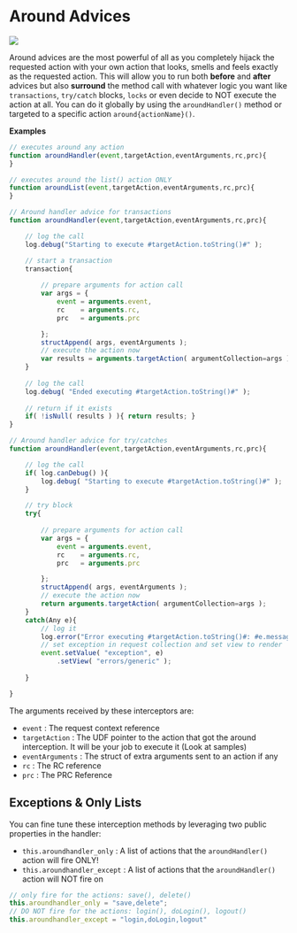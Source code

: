 # Around Advices


<img src=".././images/eventhandler-around.jpg"/>


Around advices are the most powerful of all as you completely hijack the requested action with your own action that looks, smells and feels exactly as the requested action. This will allow you to run both **before** and **after** advices but also **surround** the method call with whatever logic you want like <code>transactions</code>, <code>try/catch</code> blocks, <code>locks</code> or even decide to NOT execute the action at all. You can do it globally by using the <code>aroundHandler()</code> method or targeted to a specific action <code>around{actionName}()</code>.

**Examples**
```js
// executes around any action
function aroundHandler(event,targetAction,eventArguments,rc,prc){
}

// executes around the list() action ONLY
function aroundList(event,targetAction,eventArguments,rc,prc){
}

// Around handler advice for transactions
function aroundHandler(event,targetAction,eventArguments,rc,prc){

	// log the call
	log.debug("Starting to execute #targetAction.toString()#" );

	// start a transaction
	transaction{
	
		// prepare arguments for action call
		var args = {
			event = arguments.event,
			rc    = arguments.rc,
			prc   = arguments.prc

		};
		structAppend( args, eventArguments );
		// execute the action now
		var results = arguments.targetAction( argumentCollection=args );
	}
	
	// log the call
	log.debug( "Ended executing #targetAction.toString()#" );
	
	// return if it exists
	if( !isNull( results ) ){ return results; }
}

// Around handler advice for try/catches
function aroundHandler(event,targetAction,eventArguments,rc,prc){

	// log the call
	if( log.canDebug() ){
		log.debug( "Starting to execute #targetAction.toString()#" );
	}

	// try block
	try{
	
		// prepare arguments for action call
		var args = {
			event = arguments.event,
			rc    = arguments.rc,
			prc   = arguments.prc

		};
		structAppend( args, eventArguments );
		// execute the action now
		return arguments.targetAction( argumentCollection=args );
	}
	catch(Any e){
		// log it
		log.error("Error executing #targetAction.toString()#: #e.message# #e.detail#", e);
		// set exception in request collection and set view to render
		event.setValue( "exception", e)
			.setView( "errors/generic" );
	
	}

}
```

The arguments received by these interceptors are:

* <code>event</code> : The request context reference
* <code>targetAction</code> : The UDF pointer to the action that got the around interception. It will be your job to execute it (Look at samples)
* <code>eventArguments</code> : The struct of extra arguments sent to an action if any
* <code>rc</code> : The RC reference
* <code>prc</code> : The PRC Reference


## Exceptions & Only Lists

You can fine tune these interception methods by leveraging two public properties in the handler:


* <code>this.aroundhandler_only</code> : A list of actions that the <code>aroundHandler()</code> action will fire ONLY!
* <code>this.aroundhandler_except</code> : A list of actions that the <code>aroundHandler()</code> action will NOT fire on

```js
// only fire for the actions: save(), delete()
this.aroundhandler_only = "save,delete";
// DO NOT fire for the actions: login(), doLogin(), logout()
this.aroundhandler_except = "login,doLogin,logout"
```




